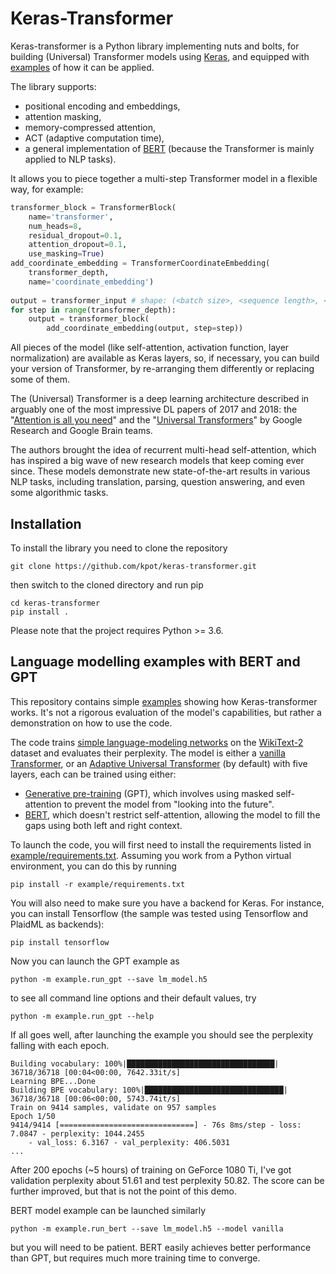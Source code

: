 Keras-Transformer
=================

Keras-transformer is a Python library implementing nuts and bolts,
for building (Universal) Transformer models using [Keras](http://keras.io),
and equipped with [examples](#language-modelling-examples-with-bert-and-gpt)
of how it can be applied.

The library supports:

* positional encoding and embeddings,
* attention masking,
* memory-compressed attention,
* ACT (adaptive computation time),
* a general implementation of [BERT][3] (because the Transformer
  is mainly applied to NLP tasks).

It allows you to piece together a multi-step Transformer model
in a flexible way, for example:

```python
transformer_block = TransformerBlock(
    name='transformer',
    num_heads=8,
    residual_dropout=0.1,
    attention_dropout=0.1,
    use_masking=True)
add_coordinate_embedding = TransformerCoordinateEmbedding(
    transformer_depth,
    name='coordinate_embedding')
    
output = transformer_input # shape: (<batch size>, <sequence length>, <input size>)
for step in range(transformer_depth):
    output = transformer_block(
        add_coordinate_embedding(output, step=step))
```


All pieces of the model (like self-attention, activation function,
layer normalization) are available as Keras layers, so, if necessary,
you can build your version of Transformer, by re-arranging them
differently or replacing some of them.

The (Universal) Transformer is a deep learning architecture
described in arguably one of the most impressive DL papers of 2017 and 2018:
the "[Attention is all you need][1]" and the "[Universal Transformers][2]"
by Google Research and Google Brain teams.

The authors brought the idea of recurrent multi-head self-attention,
which has inspired a big wave of new research models that keep coming ever since.
These models demonstrate new state-of-the-art results in various NLP tasks,
including translation, parsing, question answering, and even some algorithmic tasks.

Installation
------------
To install the library you need to clone the repository

    git clone https://github.com/kpot/keras-transformer.git

then switch to the cloned directory and run pip

    cd keras-transformer
    pip install .

Please note that the project requires Python >= 3.6.

Language modelling examples with BERT and GPT
---------------------------------------------
This repository contains simple [examples](./example) showing how
Keras-transformer works.
It's not a rigorous evaluation of the model's capabilities,
but rather a demonstration on how to use the code.

The code trains [simple language-modeling networks](./example/models.py) on the
[WikiText-2](https://einstein.ai/research/the-wikitext-long-term-dependency-language-modeling-dataset)
dataset and evaluates their perplexity. The model is either a [vanilla
Transformer][1], or an [Adaptive Universal Transformer][2] (by default)
with five layers, each can be trained using either:

* [Generative pre-training][4] (GPT), which involves using masked self-attention
  to prevent the model from "looking into the future".
* [BERT][3], which doesn't restrict self-attention, allowing the model
  to fill the gaps using both left and right context.


To launch the code, you will first need to install the requirements listed
in [example/requirements.txt](./example/requirements.txt). Assuming you work
from a Python virtual environment, you can do this by running

    pip install -r example/requirements.txt

You will also need to make sure you have a backend for Keras.
For instance, you can install Tensorflow (the sample was tested using
Tensorflow and PlaidML as backends):

    pip install tensorflow

Now you can launch the GPT example as

    python -m example.run_gpt --save lm_model.h5

to see all command line options and their default values, try

    python -m example.run_gpt --help

If all goes well, after launching the example you should see
the perplexity falling with each epoch.

    Building vocabulary: 100%|█████████████████████████████████| 36718/36718 [00:04<00:00, 7642.33it/s]
    Learning BPE...Done
    Building BPE vocabulary: 100%|███████████████████████████████| 36718/36718 [00:06<00:00, 5743.74it/s]
    Train on 9414 samples, validate on 957 samples
    Epoch 1/50
    9414/9414 [==============================] - 76s 8ms/step - loss: 7.0847 - perplexity: 1044.2455
        - val_loss: 6.3167 - val_perplexity: 406.5031
    ...

After 200 epochs (~5 hours) of training on GeForce 1080 Ti, I've got
validation perplexity about 51.61 and test perplexity 50.82. The score
can be further improved, but that is not the point of this demo.

BERT model example can be launched similarly

    python -m example.run_bert --save lm_model.h5 --model vanilla

but you will need to be patient. BERT easily achieves better performance
than GPT, but requires much more training time to converge.

[1]: https://arxiv.org/abs/1706.03762 "Attention Is All You Need"
[2]: https://arxiv.org/abs/1807.03819 "Universal Transformers"
[3]: https://arxiv.org/abs/1810.04805 "BERT: Pre-training of Deep Bidirectional Transformers for
Language Understanding"
[4]: https://s3-us-west-2.amazonaws.com/openai-assets/research-covers/language-unsupervised/language_understanding_paper.pdf
     "Improving Language Understanding by Generative Pre-Training"
